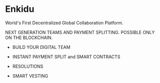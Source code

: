 # Enkidu

World's First Decentralized Global Collaboration Platform.

NEXT GENERATION TEAMS AND PAYMENT SPLITTING. POSSIBLE ONLY ON THE BLOCKCHAIN.

*	BUILD YOUR DIGITAL TEAM

*	INSTANT PAYMENT SPLIT and SMART CONTRACTS

*	RESOLUTIONS

*	SMART VESTING